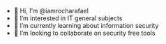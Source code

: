 - 👋 Hi, I’m @iamrocharafael
- 👀 I’m interested in IT general subjects
- 🌱 I’m currently learning about information security
- 💞️ I’m looking to collaborate on security free tools
